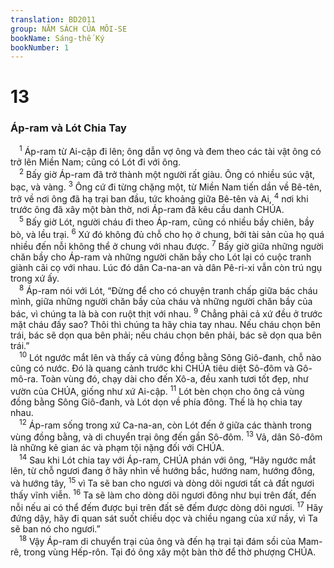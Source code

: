 ```yaml
---
translation: BD2011
group: NĂM SÁCH CỦA MÔI-SE
bookName: Sáng-thế Ký 
bookNumber: 1
---
```


<div class="title"><h1>13</h1><h3>Áp-ram và Lót Chia Tay</h3></div>
<span class="verse sa_13_1"> <sup>1</sup> Áp-ram từ Ai-cập đi lên; ông dẫn vợ ông và đem theo các tài vật ông có trở lên Miền Nam; cũng có Lót đi với ông.<br/></span>
<span class="verse sa_13_2"> <sup>2</sup> Bấy giờ Áp-ram đã trở thành một người rất giàu. Ông có nhiều súc vật, bạc, và vàng. </span>
<span class="verse sa_13_3"><sup>3</sup> Ông cứ đi từng chặng một, từ Miền Nam tiến dần về Bê-tên, trở về nơi ông đã hạ trại ban đầu, tức khoảng giữa Bê-tên và Ai, </span>
<span class="verse sa_13_4"><sup>4</sup> nơi khi trước ông đã xây một bàn thờ, nơi Áp-ram đã kêu cầu danh CHÚA. <br/></span>
<span class="verse sa_13_5"> <sup>5</sup> Bấy giờ Lót, người cháu đi theo Áp-ram, cũng có nhiều bầy chiên, bầy bò, và lều trại. </span>
<span class="verse sa_13_6"><sup>6</sup> Xứ đó không đủ chỗ cho họ ở chung, bởi tài sản của họ quá nhiều đến nỗi không thể ở chung với nhau được. </span>
<span class="verse sa_13_7"><sup>7</sup> Bấy giờ giữa những người chăn bầy cho Áp-ram và những người chăn bầy cho Lót lại có cuộc tranh giành cãi cọ với nhau. Lúc đó dân Ca-na-an và dân Pê-ri-xi vẫn còn trú ngụ trong xứ ấy.<br/></span>
<span class="verse sa_13_8"> <sup>8</sup> Áp-ram nói với Lót, “Ðừng để cho có chuyện tranh chấp giữa bác cháu mình, giữa những người chăn bầy của cháu và những người chăn bầy của bác, vì chúng ta là bà con ruột thịt với nhau. </span>
<span class="verse sa_13_9"><sup>9</sup> Chẳng phải cả xứ đều ở trước mặt cháu đấy sao? Thôi thì chúng ta hãy chia tay nhau. Nếu cháu chọn bên trái, bác sẽ dọn qua bên phải; nếu cháu chọn bên phải, bác sẽ dọn qua bên trái.”<br/></span>
<span class="verse sa_13_10"> <sup>10</sup> Lót ngước mắt lên và thấy cả vùng đồng bằng Sông Giô-đanh, chỗ nào cũng có nước. Ðó là quang cảnh trước khi CHÚA tiêu diệt Sô-đôm và Gô-mô-ra. Toàn vùng đó, chạy dài cho đến Xô-a, đều xanh tươi tốt đẹp, như vườn của CHÚA, giống như xứ Ai-cập. </span>
<span class="verse sa_13_11"><sup>11</sup> Lót bèn chọn cho ông cả vùng đồng bằng Sông Giô-đanh, và Lót dọn về phía đông. Thế là họ chia tay nhau.<br/></span>
<span class="verse sa_13_12"> <sup>12</sup> Áp-ram sống trong xứ Ca-na-an, còn Lót đến ở giữa các thành trong vùng đồng bằng, và di chuyển trại ông đến gần Sô-đôm. </span>
<span class="verse sa_13_13"><sup>13</sup> Vả, dân Sô-đôm là những kẻ gian ác và phạm tội nặng đối với CHÚA. <br/></span>
<span class="verse sa_13_14"> <sup>14</sup> Sau khi Lót chia tay với Áp-ram, CHÚA phán với ông, “Hãy ngước mắt lên, từ chỗ ngươi đang ở hãy nhìn về hướng bắc, hướng nam, hướng đông, và hướng tây, </span>
<span class="verse sa_13_15"><sup>15</sup> vì Ta sẽ ban cho ngươi và dòng dõi ngươi tất cả đất ngươi thấy vĩnh viễn. </span>
<span class="verse sa_13_16"><sup>16</sup> Ta sẽ làm cho dòng dõi ngươi đông như bụi trên đất, đến nỗi nếu ai có thể đếm được bụi trên đất sẽ đếm được dòng dõi ngươi. </span>
<span class="verse sa_13_17"><sup>17</sup> Hãy đứng dậy, hãy đi quan sát suốt chiều dọc và chiều ngang của xứ nầy, vì Ta sẽ ban nó cho ngươi.” <br/></span>
<span class="verse sa_13_18"> <sup>18</sup> Vậy Áp-ram di chuyển trại của ông và đến hạ trại tại đám sồi của Mam-rê, trong vùng Hếp-rôn. Tại đó ông xây một bàn thờ để thờ phượng CHÚA.<br/></span>

